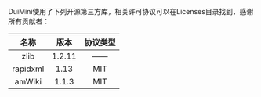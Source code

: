 DuiMini使用了下列开源第三方库，相关许可协议可以在Licenses目录找到，感谢所有贡献者：

| 名称        | 版本     | 协议类型   |
| :---------: | :------: | :-------: |
| zlib        | 1.2.11   | ——        |
| rapidxml    | 1.13     | MIT       |
| amWiki      | 1.1.3    | MIT       |
